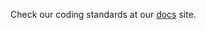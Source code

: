 Check our coding standards at our [docs](https://docs.asbru-cm.net/Contributing/CODING_STANDARD) site.
